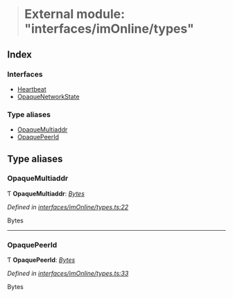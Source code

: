 > # External module: "interfaces/imOnline/types"

## Index

### Interfaces

* [Heartbeat](../interfaces/_interfaces_imonline_types_.heartbeat.md)
* [OpaqueNetworkState](../interfaces/_interfaces_imonline_types_.opaquenetworkstate.md)

### Type aliases

* [OpaqueMultiaddr](_interfaces_imonline_types_.md#opaquemultiaddr)
* [OpaquePeerId](_interfaces_imonline_types_.md#opaquepeerid)

## Type aliases

###  OpaqueMultiaddr

Ƭ **OpaqueMultiaddr**: *[Bytes](../classes/_primitive_bytes_.bytes.md)*

*Defined in [interfaces/imOnline/types.ts:22](https://github.com/polkadot-js/api/blob/afa4b2b/packages/types/src/interfaces/imOnline/types.ts#L22)*

Bytes

___

###  OpaquePeerId

Ƭ **OpaquePeerId**: *[Bytes](../classes/_primitive_bytes_.bytes.md)*

*Defined in [interfaces/imOnline/types.ts:33](https://github.com/polkadot-js/api/blob/afa4b2b/packages/types/src/interfaces/imOnline/types.ts#L33)*

Bytes